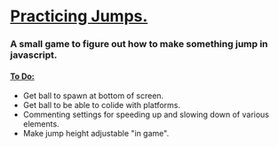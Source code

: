 <h1><ins>Practicing Jumps.</ins></h1>
<h3>A small game to figure out how to make something jump in javascript. </h3>
<h4><ins>To Do:</ins></h4>
<ul>
  <li> Get ball to spawn at bottom of screen.</li>
   <li> Get ball to be able to colide with platforms. </li>
  <li> Commenting settings for speeding up and slowing down of various elements.  </li>
  <li> Make jump height adjustable "in game". </li>
</ul>
